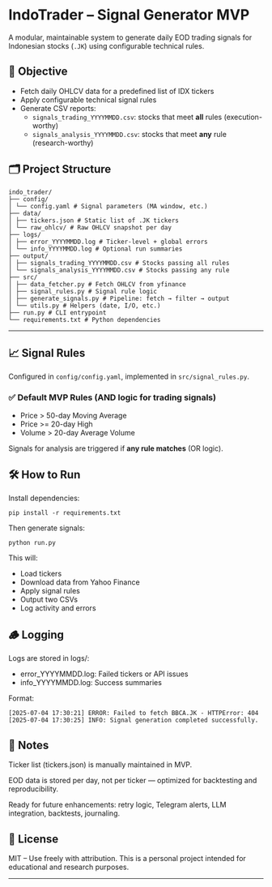 # IndoTrader – Signal Generator MVP

A modular, maintainable system to generate daily EOD trading signals for Indonesian stocks (`.JK`) using configurable technical rules.

## 🎯 Objective

- Fetch daily OHLCV data for a predefined list of IDX tickers
- Apply configurable technical signal rules
- Generate CSV reports:
  - `signals_trading_YYYYMMDD.csv`: stocks that meet **all** rules (execution-worthy)
  - `signals_analysis_YYYYMMDD.csv`: stocks that meet **any** rule (research-worthy)

## 🗂️ Project Structure
```
indo_trader/
├── config/
│ └── config.yaml # Signal parameters (MA window, etc.)
├── data/
│ ├── tickers.json # Static list of .JK tickers
│ └── raw_ohlcv/ # Raw OHLCV snapshot per day
├── logs/
│ ├── error_YYYYMMDD.log # Ticker-level + global errors
│ └── info_YYYYMMDD.log # Optional run summaries
├── output/
│ ├── signals_trading_YYYYMMDD.csv # Stocks passing all rules
│ └── signals_analysis_YYYYMMDD.csv # Stocks passing any rule
├── src/
│ ├── data_fetcher.py # Fetch OHLCV from yfinance
│ ├── signal_rules.py # Signal rule logic
│ ├── generate_signals.py # Pipeline: fetch → filter → output
│ └── utils.py # Helpers (date, I/O, etc.)
├── run.py # CLI entrypoint
└── requirements.txt # Python dependencies
```
---

## 📈 Signal Rules

Configured in `config/config.yaml`, implemented in `src/signal_rules.py`.

### ✅ Default MVP Rules (AND logic for trading signals)
- Price > 50-day Moving Average
- Price >= 20-day High
- Volume > 20-day Average Volume

Signals for analysis are triggered if **any rule matches** (OR logic).

## 🛠️ How to Run
Install dependencies:

```
pip install -r requirements.txt
```

Then generate signals:
```
python run.py
```

This will:
- Load tickers
- Download data from Yahoo Finance
- Apply signal rules
- Output two CSVs
- Log activity and errors

## 🪵 Logging
Logs are stored in logs/:
- error_YYYYMMDD.log: Failed tickers or API issues
- info_YYYYMMDD.log: Success summaries

Format:
```
[2025-07-04 17:30:21] ERROR: Failed to fetch BBCA.JK - HTTPError: 404
[2025-07-04 17:30:25] INFO: Signal generation completed successfully.
```

## 📌 Notes
Ticker list (tickers.json) is manually maintained in MVP.

EOD data is stored per day, not per ticker — optimized for backtesting and reproducibility.

Ready for future enhancements: retry logic, Telegram alerts, LLM integration, backtests, journaling.

## 📍 License
MIT – Use freely with attribution. This is a personal project intended for educational and research purposes.

---
